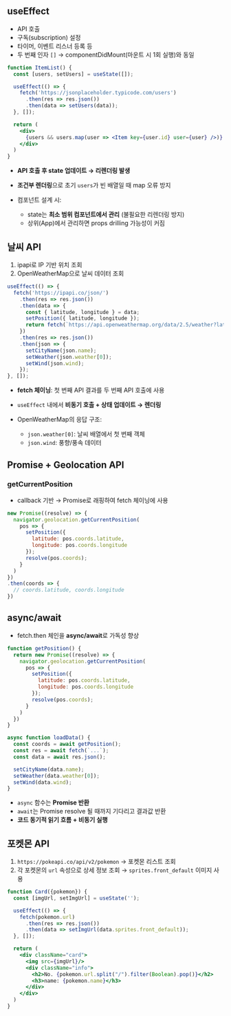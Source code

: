 
## **useEffect**

* API 호출
* 구독(subscription) 설정
* 타이머, 이벤트 리스너 등록 등
* 두 번째 인자 `[]` → componentDidMount(마운트 시 1회 실행)와 동일


```jsx
function ItemList() {
  const [users, setUsers] = useState([]);

  useEffect(() => {
    fetch('https://jsonplaceholder.typicode.com/users')
      .then(res => res.json())
      .then(data => setUsers(data));
  }, []);

  return (
    <div>
      {users && users.map(user => <Item key={user.id} user={user} />)}
    </div>
  )
}
```

* **API 호출 후 state 업데이트 → 리렌더링 발생**
* **조건부 렌더링**으로 초기 `users`가 빈 배열일 때 map 오류 방지
* 컴포넌트 설계 시:

  * state는 **최소 범위 컴포넌트에서 관리** (불필요한 리렌더링 방지)
  * 상위(App)에서 관리하면 props drilling 가능성이 커짐


## **날씨 API**

1. ipapi로 IP 기반 위치 조회
2. OpenWeatherMap으로 날씨 데이터 조회

```jsx
useEffect(() => {
  fetch('https://ipapi.co/json/')
    .then(res => res.json())
    .then(data => {
      const { latitude, longitude } = data;
      setPosition({ latitude, longitude });
      return fetch(`https://api.openweathermap.org/data/2.5/weather?lat=${latitude}&lon=${longitude}&appid=${API_KEY}`);
    })
    .then(res => res.json())
    .then(json => {
      setCityName(json.name);
      setWeather(json.weather[0]);
      setWind(json.wind);
    });
}, []);
```

* **fetch 체이닝**: 첫 번째 API 결과를 두 번째 API 호출에 사용
* `useEffect` 내에서 **비동기 호출 + 상태 업데이트 → 렌더링**
* OpenWeatherMap의 응답 구조:

  * `json.weather[0]`: 날씨 배열에서 첫 번째 객체
  * `json.wind`: 풍향/풍속 데이터

## **Promise + Geolocation API**

### **getCurrentPosition**

* callback 기반 → Promise로 래핑하여 fetch 체이닝에 사용

```js
new Promise((resolve) => {
  navigator.geolocation.getCurrentPosition(
    pos => {
      setPosition({
        latitude: pos.coords.latitude,
        longitude: pos.coords.longitude
      });
      resolve(pos.coords);
    }
  )
})
.then(coords => {
  // coords.latitude, coords.longitude
})
```

## **async/await**

* fetch.then 체인을 **async/await**로 가독성 향상

```js
function getPosition() {
  return new Promise((resolve) => {
    navigator.geolocation.getCurrentPosition(
      pos => {
        setPosition({
          latitude: pos.coords.latitude,
          longitude: pos.coords.longitude
        });
        resolve(pos.coords);
      }
    )
  })
}

async function loadData() {
  const coords = await getPosition();
  const res = await fetch(`...`);
  const data = await res.json();

  setCityName(data.name);
  setWeather(data.weather[0]);
  setWind(data.wind);
}
```
* `async` 함수는 **Promise 반환**
* `await`는 Promise resolve 될 때까지 기다리고 결과값 반환
* **코드 동기적 읽기 흐름 + 비동기 실행**

## **포켓몬 API**

1. `https://pokeapi.co/api/v2/pokemon` → 포켓몬 리스트 조회
2. 각 포켓몬의 `url` 속성으로 상세 정보 조회 → `sprites.front_default` 이미지 사용


```jsx
function Card({pokemon}) {
  const [imgUrl, setImgUrl] = useState('');

  useEffect(() => {
    fetch(pokemon.url)
      .then(res => res.json())
      .then(data => setImgUrl(data.sprites.front_default));
  }, []);

  return (
    <div className="card">
      <img src={imgUrl}/>
      <div className="info">
        <h2>No. {pokemon.url.split("/").filter(Boolean).pop()}</h2>
        <h3>name: {pokemon.name}</h3>
      </div>
    </div>
  )
}
```

